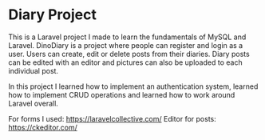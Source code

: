 <h1>Diary Project</h1>

This is a Laravel project I made to learn the fundamentals of MySQL and Laravel. DinoDiary is a project where people can register and login as a user. Users can create, edit or delete posts from their diaries. Diary posts can be edited with an editor and pictures can also be uploaded to each individual post.

In this project I learned how to implement an authentication system, learned how to implement CRUD operations and learned how to work around Laravel overall.

For forms I used: https://laravelcollective.com/
Editor for posts: https://ckeditor.com/
